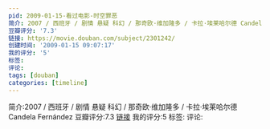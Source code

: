 ```yaml
---
pid: 2009-01-15-看过电影-时空罪恶
简介: 2007 / 西班牙 / 剧情 悬疑 科幻 / 那奇欧·维加隆多 / 卡拉·埃莱哈尔德 Candela Fernández
豆瓣评分: '7.3'
链接: https://movie.douban.com/subject/2301242/
创建时间: '2009-01-15 09:07:17'
我的评分: '5'
标签:
评论:
tags: [douban]
categories: [timeline]
---
```

简介:2007 / 西班牙 / 剧情 悬疑 科幻 / 那奇欧·维加隆多 / 卡拉·埃莱哈尔德 Candela Fernández
豆瓣评分:7.3
[链接](https://movie.douban.com/subject/2301242/)
我的评分:5
标签:
评论:
